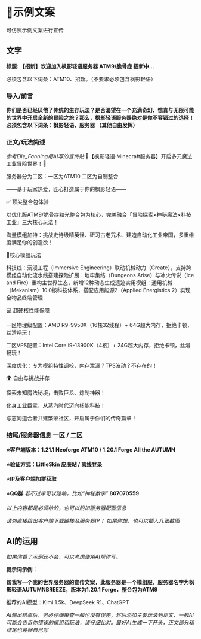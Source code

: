 # 📜示例文案

可仿照示例文案进行宣传

## 文字

**标题: 【招新】欢迎加入枫影轻语服务器 ATM9/脆骨症 招新中...**

必须包含以下词条：ATM10、招新。（不要求必须包含枫影轻语）

### 导入/前言 

**你们是否已经厌倦了传统的生存玩法？是否渴望在一个充满奇幻、惊喜与无限可能的世界中开启全新的冒险之旅？那么，枫影轻语服务器绝对是你不容错过的选择！ 必须包含以下词条：枫影轻语、服务器 （其他自由发挥）**

### 正文/玩法简述 

*参考Elle_Fanning用AI写的宣传贴*
🌟【枫影轻语·Minecraft服务器】开启多元魔法工业冒险世界！🌟

服务器分为二区：一区为ATM10 二区为自制整合

——基于玩家热爱，匠心打造属于你的枫影轻语——

✅ 顶尖整合包体验

以优化版ATM9/脆骨症黯光整合包为核心，完美融合「冒险探索×神秘魔法×科技工业」三大核心玩法！

海量模组加持：挑战史诗级精英怪、研习古老咒术、建造自动化工业帝国，多重维度满足你的创造欲！

🌟核心模组玩法

​科技线：沉浸工程（Immersive Engineering）联动机械动力（Create），支持跨模组自动化流水线搭建
​探险扩展：地牢集结（Dungeons Arise）与冰火传说（Ice and Fire）重构主世界生态，新增12种动态生成遗迹
​实用模组：通用机械（Mekanism）10.0核科技体系，搭配应用能源2（Applied Energistics 2）实现全物品终端管理

💻 超硬核性能保障

一区物理级配置：AMD R9-9950X（16核32线程）+ 64G超大内存，拒绝卡顿，丝滑畅玩！

二区VPS配置：Intel Core i9-13900K（4核）+ 24G超大内存，拒绝卡顿，丝滑畅玩！

深度优化：专为模组特性调校，内存泄漏？TPS波动？不存在的！

🌍 自由与挑战并存

探索未知魔法秘境，击败巨龙、炼制神器！

化身工业巨擘，从蒸汽时代迈向核能科技！

与志同道合者共建繁荣社区，开启属于你们的传奇篇章！

### 结尾/服务器信息 一区 / 二区

**⭐客户端版本：1.21.1 Neoforge ATM10 / 1.20.1 Forge All the AUTUMN**

**⭐验证方式：LittleSkin 皮肤站 / 离线登录**

**⭐IP及客户端加群获取**

**⭐QQ群** *若不过审可以隐喻，比如“神秘数字”* **807070559**

*以上内容都是必须给的，也可以附加服务器配置信息*

*请勿直接给出客户端下载链接及服务器IP！ 如果你想，也可以插入几张截图*

## AI的运用 

*如果你看了示例还不会，可以考虑使用AI帮你写。*

**提示词示例：**

**帮我写一个我的世界服务器的宣传文案，此服务器是一个模组服，服务器名字为枫影轻语AUTUMNBREEZE，版本为1.20.1 Forge，整合包为ATM9**

推荐的AI模型：Kimi 1.5k、DeepSeek R1、ChatGPT

*AI输出结果后，务必仔细审查一般也没有误差，然后添加主要玩法到正文，一般AI可能会告诉你错误的模组和玩法，请仔细比对。最好AI生成一下开头，正文部分和结尾也最好自己写*
